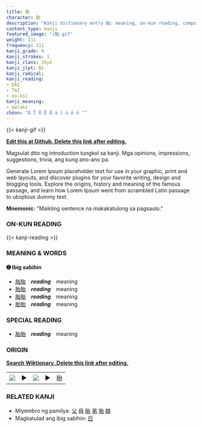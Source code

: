 ```yaml
---
title: 胎
character: 胎
description: "Kanji dictionary entry 胎: meaning, on-kun reading, compounds, origin, related kanji"
content_type: kanji
featured_image: "/胎.gif"
weight: 111
frequency: 111
kanji_grade: 9
kanji_strokes: 1
kanji_class: Jōyō
kanji_jlpt: N1
kanji_radical: 
kanji_reading: 
- DAI
- TAI
- oo-kii
kanji_meaning:
- malaki
chōon: "Ā Ī Ū Ē Ō ā ī ū ē ō ’"
---
```

[//]: # (Don't edit the line below. Kanji animated GIF code is automatically generated.)
{{< kanji-gif >}}

[//]: # (Edit below this line.)

**[Edit this at Github. Delete this link after editing.](https://github.com/tim0g/tim/tree/main/content/kanji/胎/index.md)**

Magsulat dito ng introduction tungkol sa kanji. Mga opinions, impressions, suggestions, trivia, ang kung ano-ano pa.

Generate Lorem Ipsum placeholder text for use in your graphic, print and web layouts, and discover plugins for your favorite writing, design and blogging tools. Explore the origins, history and meaning of the famous passage, and learn how Lorem Ipsum went from scrambled Latin passage to ubiqitous dummy text.
 
**Mnemonic:** "Maikling sentence na makakatulong sa pagsaulo."

### ON-KUN READING

[//]: # (Don't edit the line below. ON-KUN READING code is automatically generated.)
{{< kanji-reading >}}

### MEANING & WORDS

#### ➊ **Ibig sabihin**
  - [胎](../胎)[胎](../胎)　***reading***　meaning
  - [胎](../胎)[胎](../胎)　***reading***　meaning
  - [胎](../胎)[胎](../胎)　***reading***　meaning
  - [胎](../胎)[胎](../胎)　***reading***　meaning

### SPECIAL READING
  - [胎](../胎)[胎](../胎)　***reading***　meaning

### ORIGIN

**[Search Wiktionary. Delete this link after editing.](https://wiktionary.org/wiki/胎)**
<table class="kanji-table"><tr><td>
<img src="60px-胎-bronze.svg.png">
</td><td>▶</td><td>
<img src="60px-胎-oracle.svg.png">
</td><td>▶</td>
<td class="kanji-origin">胎</td>
</tr></table>

### RELATED KANJI
- Miyembro ng pamilya: [父](../父) [母](../母) [胎](../胎) [弟](../弟) [胎](../胎) [娘](../娘)
- Magkatulad ang ibig sabihin: [日](../日)
